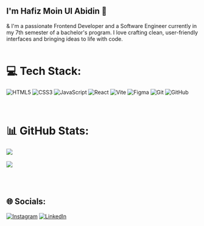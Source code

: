 ## I'm Hafiz Moin Ul Abidin 👋

& I'm a passionate Frontend Developer and a Software Engineer currently in my 7th semester of a bachelor's program. I love crafting clean, user-friendly interfaces and bringing ideas to life with code.<br/><br/>
 
# 💻 Tech Stack:
![HTML5](https://img.shields.io/badge/html5-%23E34F26.svg?style=for-the-badge&logo=html5&logoColor=white) ![CSS3](https://img.shields.io/badge/css3-%231572B6.svg?style=for-the-badge&logo=css3&logoColor=white) ![JavaScript](https://img.shields.io/badge/javascript-%23323330.svg?style=for-the-badge&logo=javascript&logoColor=%23F7DF1E) ![React](https://img.shields.io/badge/react-%2320232a.svg?style=for-the-badge&logo=react&logoColor=%2361DAFB) ![Vite](https://img.shields.io/badge/vite-%23646CFF.svg?style=for-the-badge&logo=vite&logoColor=white) ![Figma](https://img.shields.io/badge/figma-%23F24E1E.svg?style=for-the-badge&logo=figma&logoColor=white) ![Git](https://img.shields.io/badge/git-%23F05033.svg?style=for-the-badge&logo=git&logoColor=white) ![GitHub](https://img.shields.io/badge/github-%23121011.svg?style=for-the-badge&logo=github&logoColor=white)
<br/><br/><br/>
# 📊 GitHub Stats:
![](https://github-readme-streak-stats.herokuapp.com/?user=moin-92&theme=dark&hide_border=false)<br/><br/>
![](https://github-readme-stats.vercel.app/api/top-langs/?username=moin-92&theme=dark&hide_border=false&include_all_commits=false&count_private=false&layout=compact)

<br/><br/>
## 🌐 Socials:
[![Instagram](https://img.shields.io/badge/Instagram-%23E4405F.svg?logo=Instagram&logoColor=white)](https://instagram.com/moin_92) [![LinkedIn](https://img.shields.io/badge/LinkedIn-%230077B5.svg?logo=linkedin&logoColor=white)](https://linkedin.com/in/moin-92)
